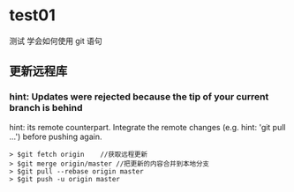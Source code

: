 # test01
测试
学会如何使用 git 语句
## 更新远程库
### hint: Updates were rejected because the tip of your current branch is behind
hint: its remote counterpart. Integrate the remote changes (e.g.
hint: 'git pull ...') before pushing again.

    > $git fetch origin    //获取远程更新
    > $git merge origin/master //把更新的内容合并到本地分支
    > $git pull --rebase origin master
    > $git push -u origin master

